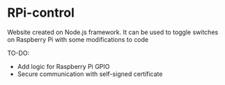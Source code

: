 # RPi-control

Website created on Node.js framework.
It can be used to toggle switches on Raspberry Pi with some modifications to code

TO-DO:
* Add logic for Raspberry Pi GPIO
* Secure communication with self-signed certificate
